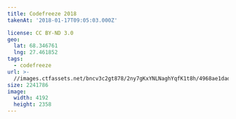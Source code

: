 ```yaml
---
title: Codefreeze 2018
takenAt: '2018-01-17T09:05:03.000Z'

license: CC BY-ND 3.0
geo:
  lat: 68.346761
  lng: 27.461852
tags:
  - codefreeze
url: >-
  //images.ctfassets.net/bncv3c2gt878/2ny7gKxYNLNaghYqfK1t8h/4968ae1dad004d6d498836afd43bf470/codefreeze-2018_24931244277_o
size: 2241786
image:
  width: 4192
  height: 2358
---
```

